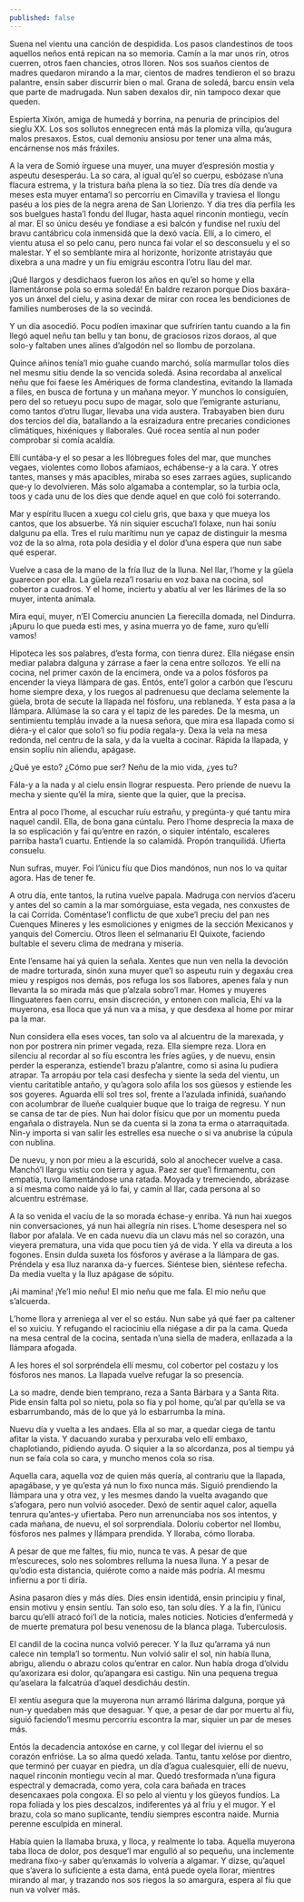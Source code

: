 ```yaml
---
published: false
---
```

Suena nel vientu una canción de despidida. Los pasos clandestinos de toos aquellos neños entá repican na so memoria. Camín a la mar unos rin, otros cuerren, otros faen chancies, otros lloren. Nos sos suaños cientos de madres quedaron mirando a la mar, cientos de madres tendieron el so brazu palantre, ensin saber discurrir bien o mal. Grana de soledá, barcu ensin vela que parte de madrugada. Nun saben dexalos dir, nin tampoco dexar que queden.

Espierta Xixón, amiga de humedá y borrina, na penuria de principios del sieglu XX. Los sos sollutos ennegrecen entá más la plomiza villa, qu’augura malos presaxos. Estos, cual demoniu ansiosu por tener una alma más, encárnense nos más fráxiles.

A la vera de Somió írguese una muyer, una muyer d’espresión mostia y aspeutu desesperáu. La so cara, al igual qu’el so cuerpu, esbózase n’una flacura estrema, y la tristura baña plena la so tiez. Día tres día dende va meses esta muyer entama’l so percorríu en Cimavilla y traviesa el llongu paséu a los pies de la negra arena de San Llorienzo. Y día tres día perfila les sos buelgues hasta’l fondu del llugar, hasta aquel rinconín montiegu, vecín al mar. El so únicu deséu ye fondiase a esi balcón y fundise nel ruxíu del bravu cantábricu cola inmensidá que la dexó vacía. Ellí, a lo cimero, el vientu atusa el so pelo canu, pero nunca fai volar el so desconsuelu y el so malestar. Y el so semblante mira al horizonte, horizonte atristayáu que dixebra a una madre y un fíu emigráu escontra l’otru llau del mar.

¡Qué llargos y desdichaos fueron los años en qu’el so home y ella llamentáronse pola so erma soledá! En baldre rezaron porque Dios baxára-yos un ánxel del cielu, y asina dexar de mirar con rocea les bendiciones de families numberoses de la so vecindá.

Y un día asocedió. Pocu podíen imaxinar que sufriríen tantu cuando a la fin llegó aquel neñu tan bellu y tan bonu, de graciosos rizos doraos, al que solo-y faltaben unes alines d’algodón nel so llombu de porzolana.

Quince añinos tenía’l mio guahe cuando marchó, solía marmullar tolos díes nel mesmu sitiu dende la so vencida soledá. Asina recordaba al anxelical neñu que foi faese les Amériques de forma clandestina, evitando la llamada a files, en busca de fortuna y un mañana meyor. Y munchos lo consiguíen, pero del so retueyu pocu supo de magar, solo que l’emigrante asturianu, como tantos d’otru llugar, llevaba una vida austera. Trabayaben bien duru dos tercios del día, batallando a la esraizadura entre precaries condiciones climátiques, hixéniques y llaborales. Qué rocea sentía al nun poder comprobar si comía acaldía.

Ellí cuntába-y el so pesar a les llóbregues foles del mar, que munches vegaes, violentes como llobos afamiaos, echábense-y a la cara. Y otres tantes, manses y más apacibles, miraba so eses zarraes agües, suplicando que-y lo devolvieren. Más solo algamaba a contemplar, so la turbia ocla, toos y cada unu de los díes que dende aquel en que coló foi soterrando.

Mar y espíritu llucen a xuegu col cielu gris, que baxa y que mueya los cantos, que los absuerbe. Yá nin siquier escucha’l folaxe, nun hai soníu dalgunu pa ella. Tres el ruíu marítimu nun ye capaz de distinguir la mesma voz de la so alma, rota pola desidia y el dolor d’una espera que nun sabe qué esperar.

Vuelve a casa de la mano de la fría lluz de la lluna. Nel llar, l’home y la güela guarecen por ella. La güela reza’l rosariu en voz baxa na cocina, sol cobertor a cuadros. Y el home, inciertu y abatíu al ver les llárimes de la so muyer, intenta animala.

Mira equí, muyer, n’El Comerciu anuncien La fierecilla domada, nel Dindurra. ¡Apuru lo que pueda esti mes, y asina muerra yo de fame, xuro qu’ellí vamos!

Hipoteca les sos palabres, d’esta forma, con tienra durez. Ella niégase ensin mediar palabra dalguna y zárrase a faer la cena entre sollozos. Ye ellí na cocina, nel primer caxón de la encimera, onde va a polos fósforos pa encender la vieya llámpara de gas. Entós, ente’l golor a carbón que l’escuru home siempre dexa, y los ruegos al padrenuesu que declama selemente la güela, brota de secute la llapada nel fósforu, una reblaneda. Y esta pasa a la llámpara. Allúmase la so cara y el tapiz de les paredes. De la mesma, un sentimientu templáu invade a la nuesa señora, que mira esa llapada como si diéra-y el calor que solo’l so fíu podía regala-y. Dexa la vela na mesa redonda, nel centru de la sala, y da la vuelta a cocinar. Rápida la llapada, y ensin soplíu nin aliendu, apágase.

¿Qué ye esto? ¿Cómo pue ser? Neñu de la mio vida, ¿yes tu?

Fála-y a la nada y al cielu ensin llograr respuesta. Pero priende de nuevu la mecha y siente qu’él la mira, siente que la quier, que la precisa.

Entra al poco l’home, al escuchar ruíu estrañu, y pregúnta-y qué tantu mira naquel candil. Ella, de bona gana cúntalu. Pero l’home desprecia la maxa de la so esplicación y fai qu’entre en razón, o siquier inténtalo, escaleres parriba hasta’l cuartu. Entiende la so calamidá. Propón tranquilidá. Ufierta consuelu.

Nun sufras, muyer. Foi l’únicu fíu que Dios mandónos, nun nos lo va quitar agora. Has de tener fe.

A otru día, ente tantos, la rutina vuelve papala. Madruga con nervios d’aceru y antes del so camín a la mar somórguiase, esta vegada, nes conxustes de la cai Corrida. Coméntase’l conflictu de que xube’l preciu del pan nes Cuenques Mineres y les esmoliciones y enigmes de la sección Mexicanos y yanquis del Comerciu. Otros lleen el selmanariu El Quixote, faciendo bultable el severu clima de medrana y miseria.

Ente l’ensame hai yá quien la señala. Xentes que nun ven nella la devoción de madre torturada, sinón xuna muyer que’l so aspeutu ruin y degaxáu crea mieu y respigos nos demás, pos refuga los sos llabores, apenes fala y nun llevanta la so mirada más que p’alzala sobro’l mar. Homes y muyeres llinguateres faen corru, ensin discreción, y entonen con malicia, Ehí va la muyerona, esa lloca que yá nun va a misa, y que desdexa al home por mirar pa la mar.

Nun considera ella eses voces, tan solo va al alcuentru de la marexada, y non por postrera nin primer vegada, reza. Ella siempre reza. Llora en silenciu al recordar al so fíu escontra les fríes agües, y de nuevu, ensin perder la esperanza, estiende’l brazu p’alantre, como si asina lu pudiera atrapar. Ta arropáu por tela casi desfecha y siente la seda del vientu, un vientu caritatible antaño, y qu’agora solo afila los sos güesos y estiende les sos goyeres. Aguarda ellí sol tres sol, frente a l’azulada infinidá, suañando con acolumbrar de llueñe cualquier buque que lo traiga de regresu. Y nun se cansa de tar de pies. Nun hai dolor físicu que por un momentu pueda engañala o distrayela. Nun se da cuenta si la zona ta erma o atarraquitada. Nin-y importa si van salir les estrelles esa nueche o si va anubrise la cúpula con nublina.

De nuevu, y non por mieu a la escuridá, solo al anochecer vuelve a casa. Manchó’l llargu vistíu con tierra y agua. Paez ser que’l firmamentu, con empatía, tuvo llamentándose una ratada. Moyada y tremeciendo, abrázase a sí mesma como naide yá lo fai, y camín al llar, cada persona al so alcuentru estrémase.

A la so venida el vacíu de la so morada échase-y enriba. Yá nun hai xuegos nin conversaciones, yá nun hai allegría nin rises. L’home desespera nel so llabor por afalala. Ve en cada nuevu día un clavu más nel so corazón, una vieyera prematura, una vida que pocu tien yá de vida. Y ella va direuta a los fogones. Ensin dulda suxeta los fósforos y avérase a la llámpara de gas. Préndela y esa lluz naranxa da-y fuerces. Siéntese bien, siéntese refecha. Da media vuelta y la lluz apágase de sópitu.

¡Ai mamina! ¡Ye’l mio neñu! El mio neñu que me fala. El mio neñu que s’alcuerda.

L’home llora y arreniega al ver el so estáu. Nun sabe yá qué faer pa caltener el so xuiciu. Y refugando el raciociniu ella niégase a dir pa la cama. Queda na mesa central de la cocina, sentada n’una siella de madera, enllazada a la llámpara afogada.

A les hores el sol sorpréndela ellí mesmu, col cobertor pel costazu y los fósforos nes manos. La llapada vuelve refugar la so presencia.

La so madre, dende bien temprano, reza a Santa Bárbara y a Santa Rita. Pide ensin falta pol so nietu, pola so fía y pol home, qu’al par qu’ella se va esbarrumbando, más de lo que yá lo esbarrumba la mina.

Nuevu día y vuelta a les andaes. Ella al so mar, a quedar ciega de tantu afitar la vista. Y dacuando xuraba y perxuraba velo ellí embaxo, chaplotiando, pidiendo ayuda. O siquier a la so alcordanza, pos al tiempu yá nun se faía cola so cara, y muncho menos cola so risa.

Aquella cara, aquella voz de quien más quería, al contrariu que la llapada, apagábase, y ye qu’esta yá nun lo fixo nunca más. Siguió prendiendo la llámpara una y otra vez, y les mesmes dando la vuelta avagando que s’afogara, pero nun volvió asoceder. Dexó de sentir aquel calor, aquella tenrura qu’antes-y ufiertaba. Pero nun arrenunciaba nos sos intentos, y cada mañana, de nuevu, el sol sorprendíala. Doloríu cobertor nel llombu, fósforos nes palmes y llámpara prendida. Y lloraba, cómo lloraba.

A pesar de que me faltes, fíu mio, nunca te vas. A pesar de que m’escureces, solo nes solombres relluma la nuesa lluna. Y a pesar de qu’odio esta distancia, quiérote como a naide más podría. Al mesmu infiernu a por ti diría.

Asina pasaron díes y más díes. Díes ensin identidá, ensin principiu y final, ensin motivu y ensin sentíu. Tan solo eso, tan solu díes. Y a la fin, l’únicu barcu qu’ellí atracó foi’l de la noticia, males noticies. Noticies d’enfermedá y de muerte prematura pol besu venenosu de la blanca plaga. Tuberculosis.

El candil de la cocina nunca volvió perecer. Y la lluz qu’arrama yá nun calece nin templa’l so tormentu. Nun volvió salir el sol, nin había lluna, abrigu, aliendu o abrazu colos qu’entrar en calor. Nun había droga d’olvidu qu’axorizara esi dolor, qu’apangara esi castigu. Nin una pequena tregua qu’aselara la falcatrúa d’aquel desdicháu destín.

El xentíu asegura que la muyerona nun arramó llárima dalguna, porque yá nun-y quedaben más que desaguar. Y que, a pesar de dar por muertu al fíu, siguió faciendo’l mesmu percorríu escontra la mar, siquier un par de meses más.

Entós la decadencia antoxóse en carne, y col llegar del iviernu el so corazón enfrióse. La so alma quedó xelada. Tantu, tantu xelóse por dientro, que terminó per cuayar en piedra, un día d’agua cualesquier, ellí de nuevu, naquel rinconín montiegu vecín al mar. Quedó tresformada n’una figura espectral y demacrada, como yera, cola cara bañada en traces desencaxaes pola congoxa. El so pelo al vientu y los güeyos fundíos. La ropa foliada y los pies descalzos, indiferentes yá al fríu y el mugor. Y el brazu, cola so mano suplicante, tendíu siempres escontra naide. Murnia perenne esculpida en mineral.

Había quien la llamaba bruxa, y lloca, y realmente lo taba. Aquella muyerona taba lloca de dolor, pos desque’l mar engulló al so pequeñu, una inclemente medrana fíxo-y saber qu’enxamás lo volvería a algamar. Y dizse, qu’aquel que s’avera lo suficiente a esta dama, entá puede oyela llorar, mientres mirando al mar, y trazando nos sos riegos la so amargura, espera al fíu que nun va volver más.
